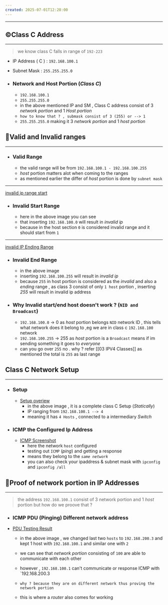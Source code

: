 ```yaml
---
created: 2025-07-01T12:28:00
---
```

----

## ©️Class C Address
----
> we know class C falls in range of `192-223`

* IP Address ( C ) : `192.168.100.1`
* Subnet Mask : `255.255.255.0`

* ### Network and Host Portion (*Class C*)
	* `192.168.100.1`
	* `255.255.255.0`
	* in the above mentioned IP and SM , Class C address consist of 3 *network portion* and 1 *Host portion*
	* `how to know that ? , submask consist of 3 (255) or --> 1`
	* `255.255.255.0` making it 3 *network portion* and 1 *host portion*


## 🤔Valid and Invalid ranges 
---

* ### Valid Range 
	* the valid range will be from `192.168.100.1 - 192.168.100.255`
	* *host* portion matters alot when coming to the ranges 
	* as mentioned earlier the differ of *host* portion is done by `subnet mask`

---

[invalid ip range start](screenshots/class-c/invalid-ip-start.png)

* ### Invalid Start Range
	* here in the above image you can see
	* that inserting `192.168.100.0` will result in *invalid ip*
	* because in the host section `0` is considered invalid range and it should start from `1`
---

[invalid IP Ending Range](screenshots/class-c/invalid-ip-end.png)

* ### Invalid End Range
	* in the above image 
	* inserting `192.168.100.255` will result in *invalid ip*
	* because `255` in host portion is considered as the *invalid* and also a *ending* range , as class 3 consist of only `1 host` portion , inserting *255* will result in invalid ip address


* ### Why Invalid start/end host doesn't work ? (`NID and Broadcast`)
	* `192.168.100.0` -> 0 as *host* portion belongs `NID` network ID , this tells what network does it belong to  ,eg we are in class c `192.168.100` network
	* `192.168.100.255` -> 255 as *host* portion is a `Broadcast` means if im sending something it goes to *everyone*
	* can you go over `255` no . why ? refer [[03 IPV4 Classes]] as mentioned the total is `255` as last range



## Class C Network Setup
---
* ### Setup
	* [Setup overiew](screenshots/class-c/class-c-setup.png)
		* in the above image , it is a complete class C Setup (*Statically*)
		* IP ranging from `192.168.100.1 --> 4`
		* meaning it has `4 Hosts` , connected to a intermediary *Switch* 

* ### ICMP the Configured Ip Address
	* [ICMP Screenshot](screenshots/class-c/class-c-same-network.png)
		* here the network `host` configured 
		* testing out `ICMP` (*ping*) and getting a response
		* means they belong to the *`same network`*
		* you can also check your ipaddress & subnet mask with `ipconfig` and `ipconfig /all`


## 🧾Proof of network portion in IP Addresses
---
> the address `192.168.100.1` consist of 3 network portion and 1 *host* portion but how do we proove that ? 

* ### ICMP PDU (Pinging) Different network address
* [PDU Testing Result](screenshots/class-c/pdu-testing.png)
	* in the above image , we changed last two `hosts` to `192.168.200.3` and kept 1 host with `192.168.100.1` and similar one with `2`
	
	* we can see that *network portion* consisting of `100` are able to communicate with each other
	
	* however , `192.168.100.1` can't communicate or response ICMP with `192.168.200.3
	
	* `why ? because they are on different network thus proving the network portion`
	
	* this is where a *router* also comes for working
